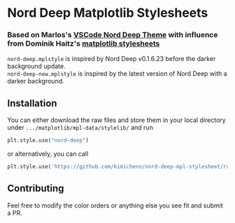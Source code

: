 # Nord Deep Matplotlib Stylesheets

### Based on Marlos's [VSCode Nord Deep Theme](https://github.com/marlosirapuan/vscode-theme-nord-deep) with influence from Dominik Haitz's [matplotlib stylesheets](https://github.com/dhaitz/matplotlib-stylesheets)

`nord-deep.mplstyle` is inspired by Nord Deep v0.1.6.23 before the darker background update.
<br>
`nord-deep-new.mplstyle` is inspired by the latest version of Nord Deep with a darker background.

## Installation

You can either download the raw files and store them in your local directory under `.../matplotlib/mpl-data/stylelib/` and run

```py
plt.style.use("nord-deep")
```

or alternatively, you can call

```py
plt.style.use('https://github.com/kimichenn/nord-deep-mpl-stylesheet/raw/main/nord-deep.mplstyle')
```

## Contributing

Feel free to modify the color orders or anything else you see fit and submit a PR.
